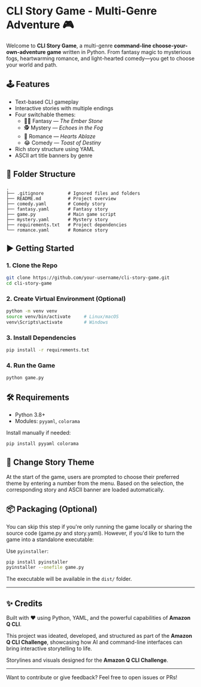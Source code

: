 # CLI Story Game - Multi-Genre Adventure 🎮

Welcome to **CLI Story Game**, a multi-genre **command-line choose-your-own-adventure game** written in Python. From fantasy magic to mysterious fogs, heartwarming romance, and light-hearted comedy—you get to choose your world and path.

## 🕹️ Features
- Text-based CLI gameplay
- Interactive stories with multiple endings
- Four switchable themes:
  - 🧙‍♂️ Fantasy — *The Ember Stone*
  - 🕵️ Mystery — *Echoes in the Fog*
  - 💖 Romance — *Hearts Ablaze*
  - 😂 Comedy — *Toast of Destiny*
- Rich story structure using YAML
- ASCII art title banners by genre

## 📂 Folder Structure
```
.
├── .gitignore         # Ignored files and folders
├── README.md          # Project overview
├── comedy.yaml        # Comedy story
├── fantasy.yaml       # Fantasy story
├── game.py            # Main game script
├── mystery.yaml       # Mystery story
├── requirements.txt   # Project dependencies
└── romance.yaml       # Romance story

```

## ▶️ Getting Started
### 1. Clone the Repo
```bash
git clone https://github.com/your-username/cli-story-game.git
cd cli-story-game
```

### 2. Create Virtual Environment (Optional)
```bash
python -m venv venv
source venv/bin/activate     # Linux/macOS
venv\Scripts\activate        # Windows
```

### 3. Install Dependencies
```bash
pip install -r requirements.txt
```

### 4. Run the Game
```bash
python game.py
```

## 🛠️ Requirements
- Python 3.8+
- Modules: `pyyaml`, `colorama`

Install manually if needed:
```bash
pip install pyyaml colorama
```

## 🎨 Change Story Theme
At the start of the game, users are prompted to choose their preferred theme by entering a number from the menu. Based on the selection, the corresponding story and ASCII banner are loaded automatically.


## 📦 Packaging (Optional)
You can skip this step if you're only running the game locally or sharing the source code (game.py and story.yaml). However, if you'd like to turn the game into a standalone executable:

Use `pyinstaller`:
```bash
pip install pyinstaller
pyinstaller --onefile game.py
```
The executable will be available in the `dist/` folder.

---

## ✨ Credits
Built with ❤️ using Python, YAML, and the powerful capabilities of **Amazon Q CLI**.

This project was ideated, developed, and structured as part of the **Amazon Q CLI Challenge**, showcasing how AI and command-line interfaces can bring interactive storytelling to life.

Storylines and visuals designed for the **Amazon Q CLI Challenge**.

---

Want to contribute or give feedback? Feel free to open issues or PRs!





